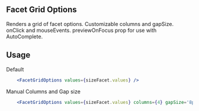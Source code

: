 ## Facet Grid Options

Renders a grid of facet options. Customizable columns and gapSize. onClick and mouseEvents. previewOnFocus prop for use with AutoComplete.

## Usage
Default
```jsx
    <FacetGridOptions values={sizeFacet.values} />
```

Manual Columns and Gap size
```jsx
    <FacetGridOptions values={sizeFacet.values} columns={4} gapSize='8px' />
```


